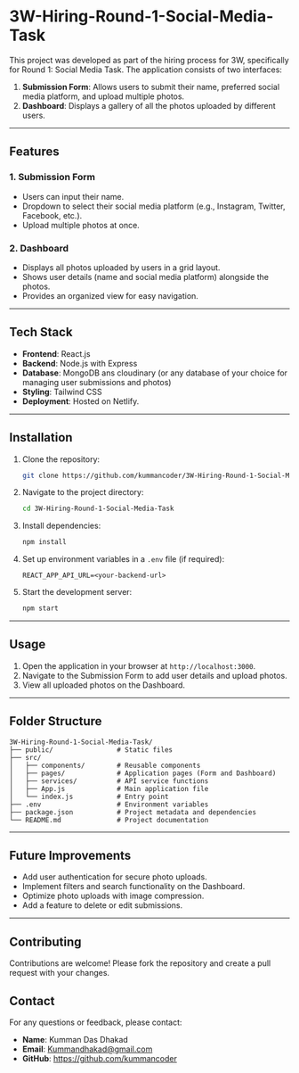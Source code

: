 # 3W-Hiring-Round-1-Social-Media-Task

This project was developed as part of the hiring process for 3W, specifically for Round 1: Social Media Task. The application consists of two interfaces:

1. **Submission Form**: Allows users to submit their name, preferred social media platform, and upload multiple photos.
2. **Dashboard**: Displays a gallery of all the photos uploaded by different users.

---

## Features

### 1. Submission Form

- Users can input their name.
- Dropdown to select their social media platform (e.g., Instagram, Twitter, Facebook, etc.).
- Upload multiple photos at once.

### 2. Dashboard

- Displays all photos uploaded by users in a grid layout.
- Shows user details (name and social media platform) alongside the photos.
- Provides an organized view for easy navigation.

---

## Tech Stack

- **Frontend**: React.js
- **Backend**: Node.js with Express
- **Database**: MongoDB ans cloudinary (or any database of your choice for managing user submissions and photos)
- **Styling**: Tailwind CSS
- **Deployment**: Hosted on Netlify.

---

## Installation

1. Clone the repository:

   ```bash
   git clone https://github.com/kummancoder/3W-Hiring-Round-1-Social-Media-Task.git
   ```

2. Navigate to the project directory:

   ```bash
   cd 3W-Hiring-Round-1-Social-Media-Task
   ```

3. Install dependencies:

   ```bash
   npm install
   ```

4. Set up environment variables in a `.env` file (if required):

   ```env
   REACT_APP_API_URL=<your-backend-url>
   ```

5. Start the development server:

   ```bash
   npm start
   ```

---

## Usage

1. Open the application in your browser at `http://localhost:3000`.
2. Navigate to the Submission Form to add user details and upload photos.
3. View all uploaded photos on the Dashboard.

---

## Folder Structure

```
3W-Hiring-Round-1-Social-Media-Task/
├── public/                # Static files
├── src/
│   ├── components/        # Reusable components
│   ├── pages/             # Application pages (Form and Dashboard)
│   ├── services/          # API service functions
│   ├── App.js             # Main application file
│   └── index.js           # Entry point
├── .env                   # Environment variables
├── package.json           # Project metadata and dependencies
└── README.md              # Project documentation
```

---

## Future Improvements

- Add user authentication for secure photo uploads.
- Implement filters and search functionality on the Dashboard.
- Optimize photo uploads with image compression.
- Add a feature to delete or edit submissions.

---

## Contributing

Contributions are welcome! Please fork the repository and create a pull request with your changes.

## Contact

For any questions or feedback, please contact:

- **Name**: Kumman Das Dhakad
- **Email**: Kummandhakad@gmail.com 
- **GitHub**: https://github.com/kummancoder

